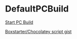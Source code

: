 # DefaultPCBuild

<a href="http://boxstarter.org/package/url?https://gist.githubusercontent.com/diwellm/3fe1b7b45617b2fea88a69eba8918794/raw/9aabf6ae97f25e080d4e2d2f45687d1ea81d5c9c/defaultbuild.ps1"> Start PC Build</a>

<a href="https://gist.githubusercontent.com/diwellm/3fe1b7b45617b2fea88a69eba8918794/raw/9aabf6ae97f25e080d4e2d2f45687d1ea81d5c9c/defaultbuild.ps1">Boxstarter/Chocolatey script gist</a>
